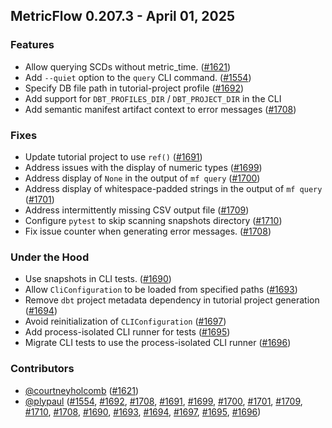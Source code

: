 ## MetricFlow 0.207.3 - April 01, 2025

### Features

- Allow querying SCDs without metric_time. ([#1621](https://github.com/dbt-labs/metricflow/issues/1621))
- Add `--quiet` option to the `query` CLI command. ([#1554](https://github.com/dbt-labs/metricflow/issues/1554))
- Specify DB file path in tutorial-project profile ([#1692](https://github.com/dbt-labs/metricflow/issues/1692))
- Add support for `DBT_PROFILES_DIR` / `DBT_PROJECT_DIR` in the CLI
- Add semantic manifest artifact context to error messages ([#1708](https://github.com/dbt-labs/metricflow/issues/1708))

### Fixes

- Update tutorial project to use `ref()` ([#1691](https://github.com/dbt-labs/metricflow/issues/1691))
- Address issues with the display of numeric types ([#1699](https://github.com/dbt-labs/metricflow/issues/1699))
- Address display of `None` in the output of `mf query` ([#1700](https://github.com/dbt-labs/metricflow/issues/1700))
- Address display of whitespace-padded strings in the output of `mf query` ([#1701](https://github.com/dbt-labs/metricflow/issues/1701))
- Address intermittently missing CSV output file ([#1709](https://github.com/dbt-labs/metricflow/issues/1709))
- Configure `pytest` to skip scanning snapshots directory ([#1710](https://github.com/dbt-labs/metricflow/issues/1710))
- Fix issue counter when generating error messages. ([#1708](https://github.com/dbt-labs/metricflow/issues/1708))

### Under the Hood

- Use snapshots in CLI tests. ([#1690](https://github.com/dbt-labs/metricflow/issues/1690))
- Allow `CliConfiguration` to be loaded from specified paths ([#1693](https://github.com/dbt-labs/metricflow/issues/1693))
- Remove `dbt` project metadata dependency in tutorial project generation ([#1694](https://github.com/dbt-labs/metricflow/issues/1694))
- Avoid reinitialization of `CLIConfiguration` ([#1697](https://github.com/dbt-labs/metricflow/issues/1697))
- Add process-isolated CLI runner for tests ([#1695](https://github.com/dbt-labs/metricflow/issues/1695))
- Migrate CLI tests to use the process-isolated CLI runner ([#1696](https://github.com/dbt-labs/metricflow/issues/1696))

### Contributors
- [@courtneyholcomb](https://github.com/courtneyholcomb) ([#1621](https://github.com/dbt-labs/metricflow/issues/1621))
- [@plypaul](https://github.com/plypaul) ([#1554](https://github.com/dbt-labs/metricflow/issues/1554), [#1692](https://github.com/dbt-labs/metricflow/issues/1692), [#1708](https://github.com/dbt-labs/metricflow/issues/1708), [#1691](https://github.com/dbt-labs/metricflow/issues/1691), [#1699](https://github.com/dbt-labs/metricflow/issues/1699), [#1700](https://github.com/dbt-labs/metricflow/issues/1700), [#1701](https://github.com/dbt-labs/metricflow/issues/1701), [#1709](https://github.com/dbt-labs/metricflow/issues/1709), [#1710](https://github.com/dbt-labs/metricflow/issues/1710), [#1708](https://github.com/dbt-labs/metricflow/issues/1708), [#1690](https://github.com/dbt-labs/metricflow/issues/1690), [#1693](https://github.com/dbt-labs/metricflow/issues/1693), [#1694](https://github.com/dbt-labs/metricflow/issues/1694), [#1697](https://github.com/dbt-labs/metricflow/issues/1697), [#1695](https://github.com/dbt-labs/metricflow/issues/1695), [#1696](https://github.com/dbt-labs/metricflow/issues/1696))
